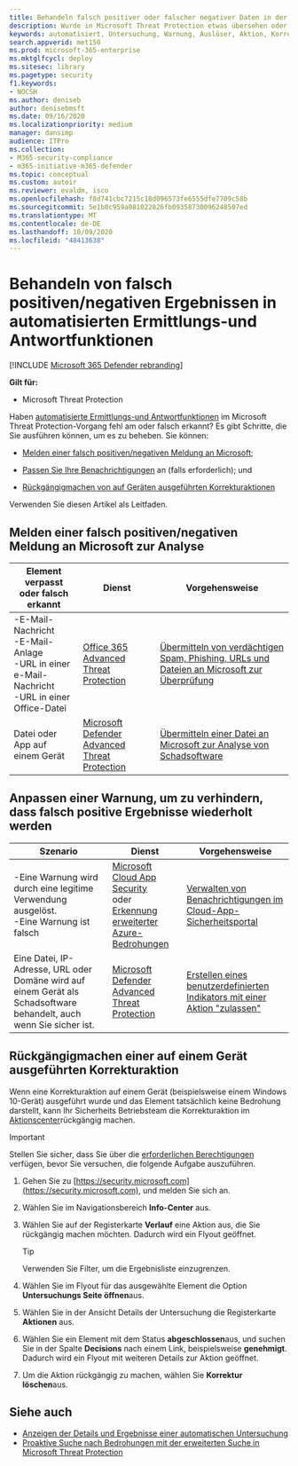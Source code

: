 ```yaml
---
title: Behandeln falsch positiver oder falscher negativer Daten in der Luft in Microsoft Threat Protection
description: Wurde in Microsoft Threat Protection etwas übersehen oder fälschlicherweise von Air erkannt? Hier erfahren Sie, wie Sie falsch positive Ergebnisse oder falsch negative Informationen zur Analyse an Microsoft übermitteln.
keywords: automatisiert, Untersuchung, Warnung, Auslöser, Aktion, Korrektur, falsch positiv, falsch negativ
search.appverid: met150
ms.prod: microsoft-365-enterprise
ms.mktglfcycl: deploy
ms.sitesec: library
ms.pagetype: security
f1.keywords:
- NOCSH
ms.author: deniseb
author: denisebmsft
ms.date: 09/16/2020
ms.localizationpriority: medium
manager: dansimp
audience: ITPro
ms.collection:
- M365-security-compliance
- m365-initiative-m365-defender
ms.topic: conceptual
ms.custom: autoir
ms.reviewer: evaldm, isco
ms.openlocfilehash: f8d741cbc7215c18d096573fe6555dfe7709c58b
ms.sourcegitcommit: 5e1b8c959a081022826fb09358730096248507ed
ms.translationtype: MT
ms.contentlocale: de-DE
ms.lasthandoff: 10/09/2020
ms.locfileid: "48413638"
---
```

# <a name="handle-false-positivesnegatives-in-automated-investigation-and-response-capabilities"></a>Behandeln von falsch positiven/negativen Ergebnissen in automatisierten Ermittlungs-und Antwortfunktionen

[!INCLUDE [Microsoft 365 Defender rebranding](../includes/microsoft-defender.md)]


**Gilt für:**
- Microsoft Threat Protection

Haben [automatisierte Ermittlungs-und Antwortfunktionen](mtp-autoir.md) im Microsoft Threat Protection-Vorgang fehl am oder falsch erkannt? Es gibt Schritte, die Sie ausführen können, um es zu beheben. Sie können:

- [Melden einer falsch positiven/negativen Meldung an Microsoft](#report-a-false-positivenegative-to-microsoft-for-analysis);

- [Passen Sie Ihre Benachrichtigungen](#adjust-an-alert-to-prevent-false-positives-from-recurring) an (falls erforderlich); und 

- [Rückgängigmachen von auf Geräten ausgeführten Korrekturaktionen](#undo-a-remediation-action-that-was-taken-on-a-device) 

Verwenden Sie diesen Artikel als Leitfaden. 

## <a name="report-a-false-positivenegative-to-microsoft-for-analysis"></a>Melden einer falsch positiven/negativen Meldung an Microsoft zur Analyse

|Element verpasst oder falsch erkannt |Dienst  |Vorgehensweise  |
|---------|---------|---------|
|-E-Mail-Nachricht <br/>-E-Mail-Anlage <br/>-URL in einer e-Mail-Nachricht<br/>-URL in einer Office-Datei      |[Office 365 Advanced Threat Protection](https://docs.microsoft.com/microsoft-365/security/office-365-security/office-365-atp)        |[Übermitteln von verdächtigen Spam, Phishing, URLs und Dateien an Microsoft zur Überprüfung](https://docs.microsoft.com/microsoft-365/security/office-365-security/admin-submission)         |
|Datei oder App auf einem Gerät    |[Microsoft Defender Advanced Threat Protection](https://docs.microsoft.com/windows/security/threat-protection)         |[Übermitteln einer Datei an Microsoft zur Analyse von Schadsoftware](https://www.microsoft.com/wdsi/filesubmission)         |

## <a name="adjust-an-alert-to-prevent-false-positives-from-recurring"></a>Anpassen einer Warnung, um zu verhindern, dass falsch positive Ergebnisse wiederholt werden

|Szenario |Dienst |Vorgehensweise |
|--------|--------|--------|
|-Eine Warnung wird durch eine legitime Verwendung ausgelöst. <br/>-Eine Warnung ist falsch    |[Microsoft Cloud App Security](https://docs.microsoft.com/cloud-app-security)<br/> oder <br/>[Erkennung erweiterter Azure-Bedrohungen](https://docs.microsoft.com/azure/security/fundamentals/threat-detection)         |[Verwalten von Benachrichtigungen im Cloud-App-Sicherheitsportal](https://docs.microsoft.com/cloud-app-security/managing-alerts)         |
|Eine Datei, IP-Adresse, URL oder Domäne wird auf einem Gerät als Schadsoftware behandelt, auch wenn Sie sicher ist.|[Microsoft Defender Advanced Threat Protection](https://docs.microsoft.com/windows/security/threat-protection) |[Erstellen eines benutzerdefinierten Indikators mit einer Aktion "zulassen"](https://docs.microsoft.com/windows/security/threat-protection/microsoft-defender-atp/manage-indicators) |


## <a name="undo-a-remediation-action-that-was-taken-on-a-device"></a>Rückgängigmachen einer auf einem Gerät ausgeführten Korrekturaktion

Wenn eine Korrekturaktion auf einem Gerät (beispielsweise einem Windows 10-Gerät) ausgeführt wurde und das Element tatsächlich keine Bedrohung darstellt, kann Ihr Sicherheits Betriebsteam die Korrekturaktion im [Aktionscenter](mtp-action-center.md)rückgängig machen.

> [!IMPORTANT]
> Stellen Sie sicher, dass Sie über die [erforderlichen Berechtigungen](mtp-action-center.md#required-permissions-for-action-center-tasks) verfügen, bevor Sie versuchen, die folgende Aufgabe auszuführen.

1. Gehen Sie zu [https://security.microsoft.com](https://security.microsoft.com), und melden Sie sich an. 

2. Wählen Sie im Navigationsbereich **Info-Center** aus. 

3. Wählen Sie auf der Registerkarte **Verlauf** eine Aktion aus, die Sie rückgängig machen möchten. Dadurch wird ein Flyout geöffnet.<br/>
    > [!TIP]
    > Verwenden Sie Filter, um die Ergebnisliste einzugrenzen. 

4. Wählen Sie im Flyout für das ausgewählte Element die Option **Untersuchungs Seite öffnen**aus.

5. Wählen Sie in der Ansicht Details der Untersuchung die Registerkarte **Aktionen** aus.

6. Wählen Sie ein Element mit dem Status **abgeschlossen**aus, und suchen Sie in der Spalte **Decisions** nach einem Link, beispielsweise **genehmigt**. Dadurch wird ein Flyout mit weiteren Details zur Aktion geöffnet.

7. Um die Aktion rückgängig zu machen, wählen Sie **Korrektur löschen**aus.

## <a name="see-also"></a>Siehe auch

- [Anzeigen der Details und Ergebnisse einer automatischen Untersuchung](mtp-autoir-results.md)
- [Proaktive Suche nach Bedrohungen mit der erweiterten Suche in Microsoft Threat Protection](advanced-hunting-overview.md)
